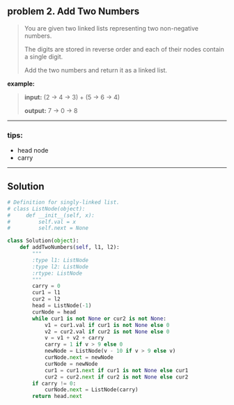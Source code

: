 ## problem 2. Add Two Numbers

> You are given two linked lists representing two non-negative numbers. 
>
> The digits are stored in reverse order and each of their nodes contain a single digit. 
> 
> Add the two numbers and return it as a linked list.

**example:**
>
> **input:** (2 -> 4 -> 3) + (5 -> 6 -> 4)
> 
> **output:** 7 -> 0 -> 8

---

### tips:
* head node
* carry

---

## Solution

```python
# Definition for singly-linked list.
# class ListNode(object):
#     def __init__(self, x):
#         self.val = x
#         self.next = None

class Solution(object):
    def addTwoNumbers(self, l1, l2):
        """
        :type l1: ListNode
        :type l2: ListNode
        :rtype: ListNode
        """
        carry = 0
        cur1 = l1
        cur2 = l2
        head = ListNode(-1)
        curNode = head
        while cur1 is not None or cur2 is not None:
            v1 = cur1.val if cur1 is not None else 0
            v2 = cur2.val if cur2 is not None else 0
            v = v1 + v2 + carry
            carry = 1 if v > 9 else 0 
            newNode = ListNode(v - 10 if v > 9 else v)
            curNode.next = newNode
            curNode = newNode
            cur1 = cur1.next if cur1 is not None else cur1
            cur2 = cur2.next if cur2 is not None else cur2
        if carry != 0:
            curNode.next = ListNode(carry)
        return head.next
```
